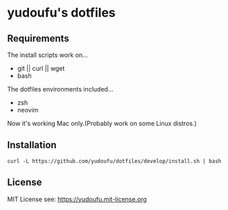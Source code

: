 # yudoufu's dotfiles

## Requirements

The install scripts work on...

* git || curl || wget
* bash

The dotfiles environments included...

* zsh
* neovim

Now it's working Mac only.(Probably work on some Linux distros.)

## Installation

```
curl -L https://github.com/yudoufu/dotfiles/develop/install.sh | bash
```

## License

MIT License
see: https://yudoufu.mit-license.org

